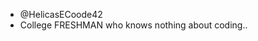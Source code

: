 -  @HelicasECoode42
-  College FRESHMAN who knows nothing about coding..

<!---
HelicasECoode42/HelicasECoode42 is a ✨ special ✨ repository because its `README.md` (this file) appears on your GitHub profile.
You can click the Preview link to take a look at your changes.
--->
